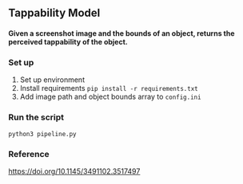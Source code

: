 ## Tappability Model

#### Given a screenshot image and the bounds of an object, returns the perceived tappability of the object. 

### Set up 
1. Set up environment
2. Install requirements
`pip install -r requirements.txt`
3. Add image path and object bounds array to `config.ini`

### Run the script
`python3 pipeline.py`

### Reference
https://doi.org/10.1145/3491102.3517497